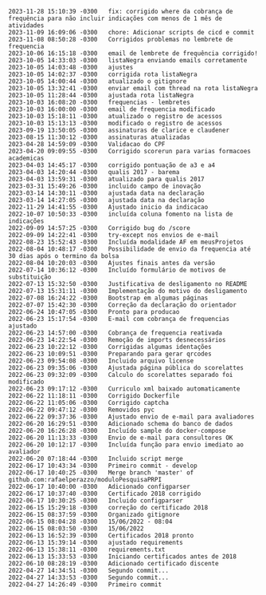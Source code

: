 	2023-11-28 15:10:39 -0300	fix: corrigido where da cobrança de frequência para não incluir indicações com menos de 1 mês de atividades
	2023-11-09 16:09:06 -0300	chore: Adicionar scripts de cicd e commit
	2023-11-08 08:50:28 -0300	Corrigidos problemas no lembrete de frequencia
	2023-10-06 16:15:18 -0300	email de lembrete de frequência corrigido!
	2023-10-05 14:33:03 -0300	listaNegra enviando emails corretamente
	2023-10-05 14:03:48 -0300	ajustes
	2023-10-05 14:02:37 -0300	corrigida rota listaNegra
	2023-10-05 14:00:44 -0300	atualizado o gitignore
	2023-10-05 13:32:41 -0300	enviar email com thread na rota listaNegra
	2023-10-05 11:28:44 -0300	ajustada rota listaNegra
	2023-10-03 16:08:20 -0300	frequencias - lembretes
	2023-10-03 16:00:00 -0300	email de frequencia modificado
	2023-10-03 15:18:11 -0300	atualizado o registro de acessos
	2023-10-03 15:13:13 -0300	modificado o registro de acessos
	2023-09-19 13:50:05 -0300	assinaturas de clarice e claudener
	2023-08-15 11:30:12 -0300	assinaturas atualizadas
	2023-04-28 14:59:09 -0300	Validacao do CPF
	2023-04-20 09:09:55 -0300	Corrigido scorerun para varias formacoes academicas
	2023-04-03 14:45:17 -0300	corrigido pontuação de a3 e a4
	2023-04-03 14:20:44 -0300	qualis 2017 - barema
	2023-04-03 13:59:31 -0300	atualizado para qualis 2017
	2023-03-31 15:49:26 -0300	incluido campo de inovação
	2023-03-14 14:30:11 -0300	ajustada data na declaração
	2023-03-14 14:27:05 -0300	ajustada data na declaração
	2022-11-29 14:41:55 -0300	Ajustado inicio da indicacao
	2022-10-07 10:50:33 -0300	incluída coluna fomento na lista de indicações
	2022-09-09 14:57:25 -0300	Corrigido bug do /score
	2022-09-09 14:22:41 -0300	try-except nos envios de e-mail
	2022-08-23 15:52:43 -0300	Incluída modalidade AF em meusProjetos
	2022-08-04 10:48:17 -0300	Possibilidade de envio da frequencia até 30 dias após o termino da bolsa
	2022-08-04 10:20:03 -0300	Ajustes finais antes da versão
	2022-07-14 10:36:12 -0300	Incluído formulário de motivos de substituição
	2022-07-13 15:32:50 -0300	Justificativa de desligamento no README
	2022-07-13 15:31:11 -0300	Implementação do motivo do desligamento
	2022-07-08 16:24:22 -0300	Bootstrap em algumas páginas
	2022-07-07 15:42:30 -0300	Correção da declaração do orientador
	2022-06-24 10:47:05 -0300	Pronto para producao
	2022-06-23 15:17:54 -0300	E-mail com cobrança de frequencias ajustado
	2022-06-23 14:57:00 -0300	Cobrança de frequencia reativada
	2022-06-23 14:22:54 -0300	Remoção de imports desnecessários
	2022-06-23 10:22:12 -0300	Corrigidas algumas identações
	2022-06-23 10:09:51 -0300	Preparando para gerar qrcodes
	2022-06-23 09:54:08 -0300	Incluido arquivo license
	2022-06-23 09:35:06 -0300	Ajustada página pública do scorelattes
	2022-06-23 09:32:09 -0300	Calculo do scorelattes separado foi modificado
	2022-06-23 09:17:12 -0300	Curriculo xml baixado automaticamente
	2022-06-22 11:18:11 -0300	Corrigido Dockerfile
	2022-06-22 11:05:06 -0300	Corrigido captcha
	2022-06-22 09:47:12 -0300	Removidos pyc
	2022-06-22 09:37:36 -0300	Ajustado envio de e-mail para avaliadores
	2022-06-20 16:29:51 -0300	Adicionado schema do banco de dados
	2022-06-20 16:26:28 -0300	Incluído sample do docker-compose
	2022-06-20 11:13:33 -0300	Envio de e-mail para consultores OK
	2022-06-20 10:12:17 -0300	Incluída função para envio imediato ao avaliador
	2022-06-20 07:18:44 -0300	Incluido script merge
	2022-06-17 10:43:34 -0300	Primeiro commit - develop
	2022-06-17 10:40:25 -0300	Merge branch 'master' of github.com:rafaelperazzo/moduloPesquisaPRPI
	2022-06-17 10:40:00 -0300	Adicionado configparser
	2022-06-17 10:37:40 -0300	Certificado 2018 corrigido
	2022-06-17 10:30:25 -0300	Incluido configparser
	2022-06-15 15:29:18 -0300	correção do certificado 2018
	2022-06-15 08:37:59 -0300	Organizado gitignore
	2022-06-15 08:04:28 -0300	15/06/2022 - 08:04
	2022-06-15 08:03:50 -0300	15/06/2022
	2022-06-13 16:52:39 -0300	Certificados 2018 pronto
	2022-06-13 15:39:14 -0300	ajustado requirements
	2022-06-13 15:38:11 -0300	requirements.txt
	2022-06-13 15:33:53 -0300	Iniciando certificados antes de 2018
	2022-06-10 08:28:19 -0300	Adicionado certificado discente
	2022-04-27 14:34:51 -0300	Segundo commit...
	2022-04-27 14:33:53 -0300	Segundo commit...
	2022-04-27 14:26:49 -0300	Primeiro commit